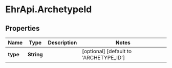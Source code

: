 # EhrApi.ArchetypeId

## Properties
Name | Type | Description | Notes
------------ | ------------- | ------------- | -------------
**type** | **String** |  | [optional] [default to &#x27;ARCHETYPE_ID&#x27;]
